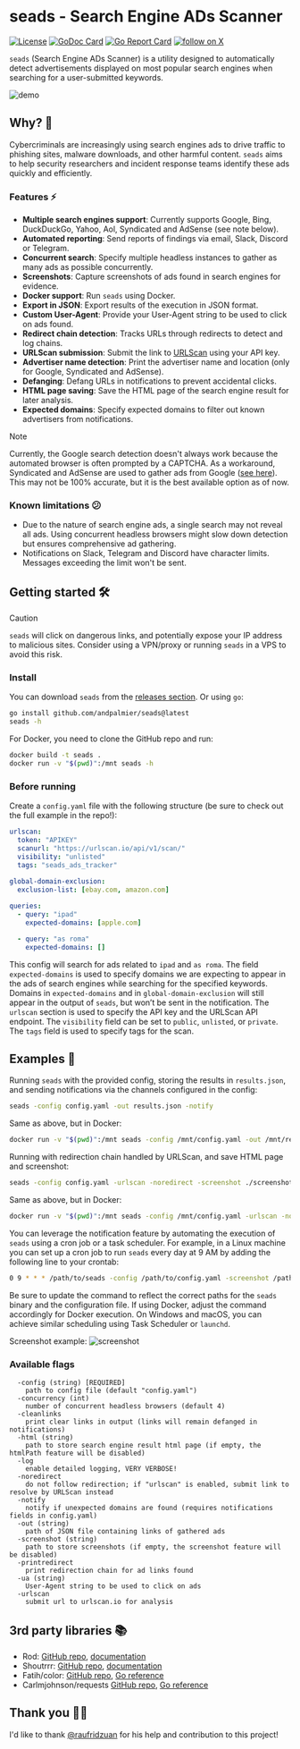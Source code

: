 # seads - Search Engine ADs Scanner

[![License](https://img.shields.io/badge/License-Apache%202.0-blue.svg)](https://opensource.org/licenses/Apache-2.0)
[![GoDoc Card](https://godoc.org/github.com/andpalmier/seads?status.svg)](https://godoc.org/github.com/andpalmier/seads)
[![Go Report Card](https://goreportcard.com/badge/github.com/andpalmier/seads)](https://goreportcard.com/report/github.com/andpalmier/seads)
[![follow on X](https://img.shields.io/twitter/follow/andpalmier?style=social&logo=x)](https://x.com/intent/follow?screen_name=andpalmier)

`seads` (Search Engine ADs Scanner) is a utility designed to automatically detect advertisements displayed on most popular search engines when searching for a user-submitted keywords.

![demo](https://github.com/andpalmier/seads/blob/main/img/seads.gif?raw=true)

## Why? 🤔

Cybercriminals are increasingly using search engines ads to drive traffic to phishing sites, malware downloads, and other harmful content. `seads` aims to help security researchers and incident response teams identify these ads quickly and efficiently.

### Features ⚡️

- **Multiple search engines support**: Currently supports Google, Bing, DuckDuckGo, Yahoo, Aol, Syndicated and AdSense (see note below).
- **Automated reporting**: Send reports of findings via email, Slack, Discord or Telegram.
- **Concurrent search**: Specify multiple headless instances to gather as many ads as possible concurrently.
- **Screenshots**: Capture screenshots of ads found in search engines for evidence.
- **Docker support**: Run `seads` using Docker.
- **Export in JSON**: Export results of the execution in JSON format.
- **Custom User-Agent**: Provide your User-Agent string to be used to click on ads found.
- **Redirect chain detection**: Tracks URLs through redirects to detect and log chains. 
- **URLScan submission**: Submit the link to [URLScan](https://urlscan.io) using your API key.
- **Advertiser name detection**: Print the advertiser name and location (only for Google, Syndicated and AdSense).
- **Defanging**: Defang URLs in notifications to prevent accidental clicks.
- **HTML page saving**: Save the HTML page of the search engine result for later analysis.
- **Expected domains**: Specify expected domains to filter out known advertisers from notifications.

> [!NOTE]  
> Currently, the Google search detection doesn't always work because the automated browser is often prompted by a CAPTCHA. As a workaround, Syndicated and AdSense are used to gather ads from Google ([see here](https://support.google.com/adsense/answer/14201307)). This may not be 100% accurate, but it is the best available option as of now.


### Known limitations 😕
- Due to the nature of search engine ads, a single search may not reveal all ads. Using concurrent headless browsers might slow down detection but ensures comprehensive ad gathering.
- Notifications on Slack, Telegram and Discord have character limits. Messages exceeding the limit won't be sent.

## Getting started 🛠️

> [!CAUTION]  
> `seads` will click on dangerous links, and potentially expose your IP address to malicious sites. Consider using a VPN/proxy or running `seads` in a VPS to avoid this risk.

### Install

You can download `seads` from the [releases section](https://github.com/andpalmier/seads/releases).
Or using `go`:

```bash
go install github.com/andpalmier/seads@latest
seads -h
```

For Docker, you need to clone the GitHub repo and run:

```bash
docker build -t seads .
docker run -v "$(pwd)":/mnt seads -h
```

### Before running

Create a `config.yaml` file with the following structure (be sure to check out the full example in the repo!):

```yaml
urlscan:
  token: "APIKEY"
  scanurl: "https://urlscan.io/api/v1/scan/"
  visibility: "unlisted"
  tags: "seads_ads_tracker"

global-domain-exclusion:
  exclusion-list: [ebay.com, amazon.com]
  
queries:
  - query: "ipad"
    expected-domains: [apple.com]

  - query: "as roma"
    expected-domains: []
```

This config will search for ads related to `ipad` and `as roma`.
The field `expected-domains` is used to specify domains we are expecting to appear in the ads of search engines while searching for the specified keywords.
Domains in `expected-domains` and in `global-domain-exclusion` will still appear in the output of `seads`, but won’t be sent in the notification.
The `urlscan` section is used to specify the API key and the URLScan API endpoint. The `visibility` field can be set to `public`, `unlisted`, or `private`. The `tags` field is used to specify tags for the scan.

## Examples 📖

Running `seads` with the provided config, storing the results in `results.json`, and sending notifications via the channels configured in the config:

```bash
seads -config config.yaml -out results.json -notify
```

Same as above, but in Docker:

```bash
docker run -v "$(pwd)":/mnt seads -config /mnt/config.yaml -out /mnt/results.json -notify
```

Running with redirection chain handled by URLScan, and save HTML page and screenshot:

```bash
seads -config config.yaml -urlscan -noredirect -screenshot ./screenshots -html ./htmls
```

Same as above, but in Docker:

```bash
docker run -v "$(pwd)":/mnt seads -config /mnt/config.yaml -urlscan -noredirect -screenshot /mnt/screenshots -html /mnt/htmls
```

You can leverage the notification feature by automating the execution of `seads` using a cron job or a task scheduler.
For example, in a Linux machine you can set up a cron job to run `seads` every day at 9 AM by adding the following line to your crontab:

```bash
0 9 * * * /path/to/seads -config /path/to/config.yaml -screenshot /path/to/screenshots -notify
```

Be sure to update the command to reflect the correct paths for the `seads` binary and the configuration file.
If using Docker, adjust the command accordingly for Docker execution.
On Windows and macOS, you can achieve similar scheduling using Task Scheduler or `launchd`.

Screenshot example:
![screenshot](https://github.com/andpalmier/seads/blob/main/img/example-bing-ipad.png?raw=true)

### Available flags

```
  -config (string) [REQUIRED]
    path to config file (default "config.yaml")
  -concurrency (int)
    number of concurrent headless browsers (default 4)
  -cleanlinks
    print clear links in output (links will remain defanged in notifications)
  -html (string)
    path to store search engine result html page (if empty, the htmlPath feature will be disabled)
  -log
    enable detailed logging, VERY VERBOSE!
  -noredirect
    do not follow redirection; if "urlscan" is enabled, submit link to resolve by URLScan instead
  -notify
    notify if unexpected domains are found (requires notifications fields in config.yaml)
  -out (string)
    path of JSON file containing links of gathered ads
  -screenshot (string)
    path to store screenshots (if empty, the screenshot feature will be disabled)
  -printredirect
    print redirection chain for ad links found
  -ua (string)
    User-Agent string to be used to click on ads
  -urlscan
    submit url to urlscan.io for analysis
```

## 3rd party libraries 📚

- Rod: [GitHub repo](https://github.com/go-rod/rod), [documentation](https://go-rod.github.io/)
- Shoutrrr: [GitHub repo](https://github.com/containrrr/shoutrrr), [documentation](https://containrrr.dev/shoutrrr/v0.8/)
- Fatih/color: [GitHub repo](https://github.com/fatih/color), [Go reference](https://pkg.go.dev/github.com/fatih/color)
- Carlmjohnson/requests [GitHub repo](https://github.com/carlmjohnson/requests), [Go reference](https://pkg.go.dev/github.com/carlmjohnson/requests)

## Thank you 🙏🏻

I'd like to thank [@raufridzuan](https://github.com/raufridzuan) for his help and contribution to this project!
